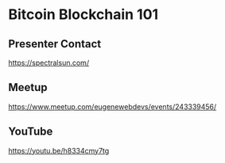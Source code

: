 # Bitcoin Blockchain 101

## Presenter Contact
https://spectralsun.com/

## Meetup
https://www.meetup.com/eugenewebdevs/events/243339456/

## YouTube
https://youtu.be/h8334cmy7tg

